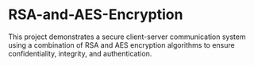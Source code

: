 # RSA-and-AES-Encryption
This project demonstrates a secure client-server communication system using a combination of RSA and AES encryption algorithms to ensure confidentiality, integrity, and authentication.

